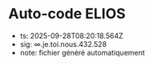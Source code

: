 # Auto-code ELIOS
- ts: 2025-09-28T08:20:18.564Z
- sig: ∞.je.toi.nous.432.528
- note: fichier généré automatiquement